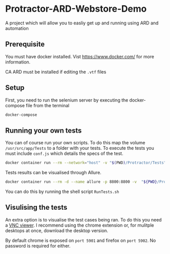 # Protractor-ARD-Webstore-Demo

A project which will allow you to easliy get up and running using ARD and automation

## Prerequisite

You must have docker installed. Vist <https://www.docker.com/> for more information.

CA ARD must be installed if editing the `.vtf` files

## Setup

First, you need to run the selenium server by executing the docker-compose file from the terminal

```bash
docker-compose
```

## Running your own tests

You can of course run your own scripts. To do this map the volume `/usr/src/app/Tests` to a folder with your tests. To execute the tests you must include `conf.js` which details the specs of the test.

```bash
docker container run --rm --network="host" -v "$(PWD)/Protractor/Tests":/usr/src/app/Tests williamsault/protractor:latest
```

Tests results can be visualised through Allure.

```bash
docker container run --rm -d --name allure -p 8800:8800 -v  "${PWD}/Protractor/Tests/allure-results":/allure-results williamsault/allure
```

You can do this by running the shell script `RunTests.sh`

## Visulising the tests

An extra option is to visualise the test cases being ran. To do this you need a [VNC viewer](https://chrome.google.com/webstore/detail/vnc%C2%AE-viewer-for-google-ch/iabmpiboiopbgfabjmgeedhcmjenhbla?hl=en). I recommend using the chrome extension or, for mulitple desktops at once, download the desktop version.

By default chrome is exposed on `port 5901` and firefox on `port 5902`. No password is required for either.